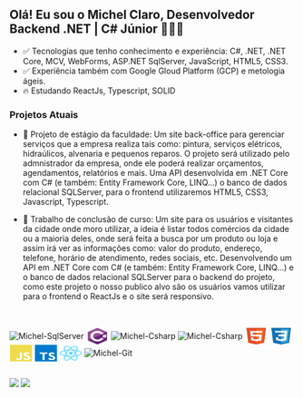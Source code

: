 ## Olá! Eu sou o Michel Claro, Desenvolvedor Backend .NET | C# Júnior 👨🏻‍💻

- ✅ Tecnologias que tenho conhecimento e experiência: C#, .NET, .NET Core, MCV, WebForms, ASP.NET SqlServer, JavaScript, HTML5, CSS3.
- ✅ Experiência também com Google Gloud Platform (GCP) e metologia ágeis.
- 🔥 Estudando ReactJs, Typescript, SOLID


### Projetos Atuais
- 🚀 Projeto de estágio da faculdade: Um site back-office para gerenciar serviços que a empresa realiza tais como: pintura, serviços elétricos, hidraúlicos,
alvenaria e pequenos reparos. O projeto será utilizado pelo admnistrador da empresa, onde ele poderá realizar orçamentos, agendamentos, relatórios e mais.
Uma API desenvolvida em .NET Core com C# (e também: Entity Framework Core, LINQ...) o banco de dados relacional SQLServer, para o frontend utilizaremos HTML5, CSS3, Javascript, Typescript.

- 🚀 Trabalho de conclusão de curso: Um site para os usuários e visitantes da cidade onde moro utilizar, a ideia é listar todos comércios da cidade ou a maioria deles, 
onde será feita a busca por um produto ou loja e assim irá ver as informações como: valor do produto, endereço, telefone, horário de atendimento, redes sociais, etc.
Desenvolvendo um API em .NET Core com C# (e também: Entity Framework Core, LINQ...) e o banco de dados relacional SQLServer para o backend do projeto, como este projeto o nosso publico alvo são os usuários vamos
utilizar para o frontend o ReactJs e o site será responsivo.

##
 
<div style="display: inline_block"><br>
  <img align="center" alt="Michel-SqlServer" height="30" width="40" src="https://cdn.jsdelivr.net/gh/devicons/devicon/icons/microsoftsqlserver/microsoftsqlserver-plain-wordmark.svg">
  <img align="center" alt="Michel-Csharp" height="30" width="40" src="https://raw.githubusercontent.com/devicons/devicon/master/icons/csharp/csharp-original.svg">
  <img align="center" alt="Michel-Csharp" height="30" width="40" src="https://cdn.jsdelivr.net/gh/devicons/devicon/icons/dotnetcore/dotnetcore-original.svg">
  <img align="center" alt="Michel-Csharp" height="30" width="40" src="https://cdn.jsdelivr.net/gh/devicons/devicon/icons/dot-net/dot-net-original-wordmark.svg">
  <img align="center" alt="Michel-HTML" height="30" width="40" src="https://raw.githubusercontent.com/devicons/devicon/master/icons/html5/html5-original.svg">
  <img align="center" alt="Michel-CSS" height="30" width="40" src="https://raw.githubusercontent.com/devicons/devicon/master/icons/css3/css3-original.svg">
  <img align="center" alt="Michel-Js" height="30" width="40" src="https://raw.githubusercontent.com/devicons/devicon/master/icons/javascript/javascript-plain.svg">
  <img align="center" alt="Michel-Ts" height="30" width="40" src="https://raw.githubusercontent.com/devicons/devicon/master/icons/typescript/typescript-plain.svg">
  <img align="center" alt="Michel-React" height="30" width="40" src="https://raw.githubusercontent.com/devicons/devicon/master/icons/react/react-original.svg">
  <img align="center" alt="Michel-Git" height="30" width="40" src="https://cdn.jsdelivr.net/gh/devicons/devicon/icons/git/git-original.svg" >
</div>
  
##
   
  <div>
    <a href="https://www.linkedin.com/in/michel-claro/" target="_blank"><img src="https://img.shields.io/badge/LinkedIn-0077B5?style=for-the-badge&logo=linkedin&logoColor=white" target="_blank"></a>
    <a href="mailto:michel.seve24@gmail.com" target="_blank"><img src="https://img.shields.io/badge/Gmail-D14836?style=for-the-badge&logo=gmail&logoColor=white" target="_blank"></a>
  </div>

